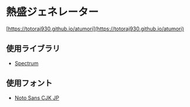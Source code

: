 # 熱盛ジェネレーター

[https://totoraj930.github.io/atumori](https://totoraj930.github.io/atumori)

## 使用ライブラリ

* [Spectrum](https://github.com/bgrins/spectrum)

## 使用フォント

* [Noto Sans CJK JP](https://www.google.com/get/noto/#sans-jpan)